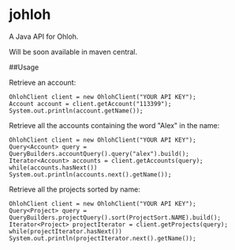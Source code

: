 johloh
======

A Java API for Ohloh.

Will be soon available in maven central.

##Usage

Retrieve an account:

    OhlohClient client = new OhlohClient("YOUR API KEY");
    Account account = client.getAccount("113399");
    System.out.println(account.getName());


Retrieve all the accounts containing the word "Alex" in the name:

    OhlohClient client = new OhlohClient("YOUR API KEY");
    Query<Account> query = QueryBuilders.accountQuery().query("alex").build();
    Iterator<Account> accounts = client.getAccounts(query);
    while(accounts.hasNext()) System.out.println(accounts.next().getName());
    
    
Retrieve all the projects sorted by name:

    OhlohClient client = new OhlohClient("YOUR API KEY");
    Query<Project> query = QueryBuilders.projectQuery().sort(ProjectSort.NAME).build();
    Iterator<Project> projectIterator = client.getProjects(query);
    while(projectIterator.hasNext()) System.out.println(projectIterator.next().getName());
